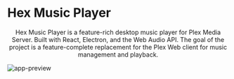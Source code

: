 # Hex Music Player

<p align="center">
Hex Music Player is a feature-rich desktop music player for Plex Media Server. Built with React, Electron, and the Web Audio API. The goal of the project is a feature-complete replacement for the Plex Web client for music management and playback.
</p>

![app-preview](previews/hex-preview.webp)
